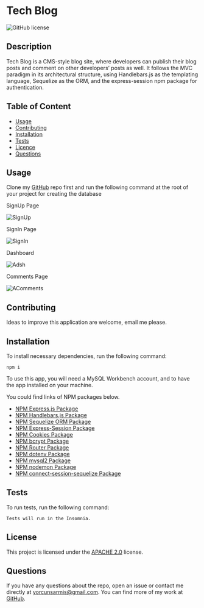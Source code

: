   # **Tech Blog**

  ![GitHub license](https://img.shields.io/badge/license-APACHE2.0-blue.svg)
  
  ## Description 
  
  Tech Blog is a CMS-style blog site, where developers can publish their blog posts and comment on other developers’ posts as well. It follows the MVC paradigm in its architectural structure, using Handlebars.js as the templating language, Sequelize as the ORM, and the express-session npm package for authentication. 

  ## Table of Content

  * [Usage](#usage)
  * [Contributing](#contributing)
  * [Installation](#installation)
  * [Tests](#tests)
  * [Licence](#license)
  * [Questions](#questions)

  ## Usage

  Clone my [GitHub](https://github.com/orcunSarmis/Tech_Blog) repo first and run the following command at the root of your project for creating the database
  
  SignUp Page
  
  ![SignUp](https://user-images.githubusercontent.com/79064464/175039142-7e44aed3-ef67-4fe8-a1a3-8422c758a701.png)
  
  SignIn Page
  
  ![SignIn](https://user-images.githubusercontent.com/79064464/175039231-efbf0e08-a8f0-4245-b425-4670a9eaf6b1.png)
  
  Dashboard 
  
  ![Adsh](https://user-images.githubusercontent.com/79064464/175036764-d59916dd-6c2a-407a-b03e-f3a9794b4a85.png)
 
  Comments Page
  
  ![AComments](https://user-images.githubusercontent.com/79064464/175036964-15de3ec1-0d37-4679-bef6-20fba122b177.png)


  ## Contributing

  Ideas to improve this application are welcome, email me please.

  ## Installation

  To install necessary dependencies, run the following command:
  ```
  npm i
  ```
  To use this app, you will need a MySQL Workbench account, and to have the app installed on your machine.

  You could find links of NPM packages below.

  * [NPM Express.js Package](https://www.npmjs.com/package/express)
  * [NPM Handlebars.js Package](https://www.npmjs.com/package/handlebars)
  * [NPM Sequelize ORM Package](https://www.npmjs.com/package/sequelize)
  * [NPM Express-Session Package](https://www.npmjs.com/package/express-session)
  * [NPM Cookies Package](https://www.npmjs.com/package/cookies)
  * [NPM bcrypt Package](https://www.npmjs.com/package/bcrypt)
  * [NPM Router Package](https://www.npmjs.com/package/router)
  * [NPM dotenv Package](https://www.npmjs.com/package/dotenv)
  * [NPM mysql2 Package](https://www.npmjs.com/package/mysql2)
  * [NPM nodemon Package](https://www.npmjs.com/package/nodemon)
  * [NPM connect-session-sequelize Package](https://www.npmjs.com/package/connect-session-sequelize?activeTab=versions)
  
  ## Tests

  To run tests, run the following command:
  ```
  Tests will run in the Insomnia.
  ```
  ## License

   This project is licensed under the [APACHE 2.0](https://www.apache.org/licenses/LICENSE-2.0) license. 

  ## Questions

  If you have any questions about the repo, open an issue or contact me directly at yorcunsarmis@gmail.com. You can find more of my work at [GitHub](https://github.com/orcunSarmis/).
